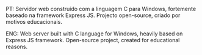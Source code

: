 PT: Servidor web construído com a linguagem C para Windows, fortemente baseado na framework Express JS. Projecto open-source, criado por motivos educacionais.

ENG: Web server built with C language for Windows, heavily based on Express JS framework. Open-source project, created for educational reasons.
